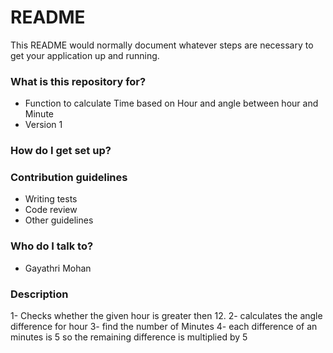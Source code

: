 # README #

This README would normally document whatever steps are necessary to get your application up and running.

### What is this repository for? ###

* Function to calculate Time based on Hour and angle between hour and Minute
* Version 1

### How do I get set up? ###

### Contribution guidelines ###

* Writing tests
* Code review
* Other guidelines

### Who do I talk to? ###

* Gayathri Mohan

### Description

1- Checks whether the given hour is greater then 12.
2- calculates the angle difference for hour
3-  find the number of Minutes
4- each difference of an minutes is 5 so the remaining difference is multiplied by 5